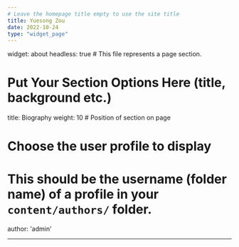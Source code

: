 ```yaml
---
# Leave the homepage title empty to use the site title
title: Yuesong Zou
date: 2022-10-24
type: "widget_page"
---
```


widget: about
headless: true  # This file represents a page section.

# Put Your Section Options Here (title, background etc.)
title: Biography
weight: 10 # Position of section on page

# Choose the user profile to display
# This should be the username (folder name) of a profile in your `content/authors/` folder.
author: 'admin'

---
